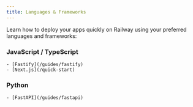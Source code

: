 ```yaml
---
title: Languages & Frameworks
---
```


Learn how to deploy your apps quickly on Railway using your preferred languages and frameworks:

### JavaScript / TypeScript
    - [Fastify](/guides/fastify)
    - [Next.js](/quick-start)
### Python
    - [FastAPI](/guides/fastapi)

